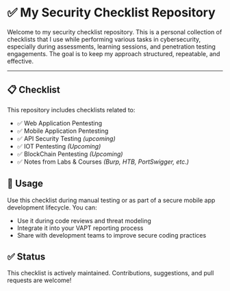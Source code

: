 # ✅ My Security Checklist Repository

Welcome to my security checklist repository. This is a personal collection of checklists that I use while performing various tasks in cybersecurity, especially during assessments, learning sessions, and penetration testing engagements. The goal is to keep my approach structured, repeatable, and effective.

---

## 📋 Checklist

This repository includes checklists related to:
- ✅ Web Application Pentesting
- ✅ Mobile Application Pentesting 
- ✅ API Security Testing *(upcoming)*
- ✅ IOT Pentesting *(Upcoming)*
- ✅ BlockChain Pentesting *(Upcoming)*
- ✅ Notes from Labs & Courses *(Burp, HTB, PortSwigger, etc.)*

 ## 🚀 Usage

Use this checklist during manual testing or as part of a secure mobile app development lifecycle. You can:

- Use it during code reviews and threat modeling  
- Integrate it into your VAPT reporting process  
- Share with development teams to improve secure coding practices  

## ✅ Status

This checklist is actively maintained. Contributions, suggestions, and pull requests are welcome!
